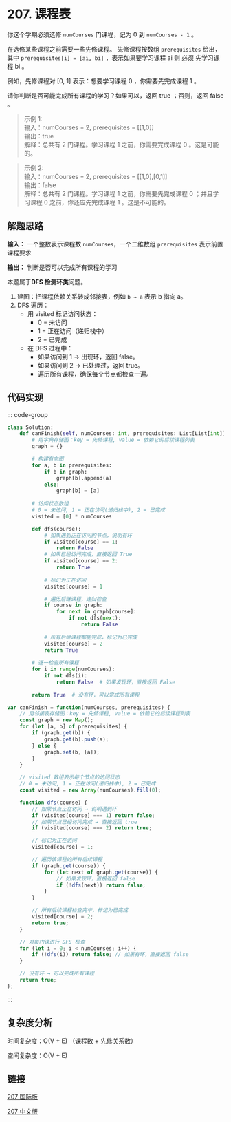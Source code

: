 # 207. 课程表 <Badge type="warning" text="Medium" />

你这个学期必须选修 `numCourses` 门课程，记为 0 到 `numCourses - 1` 。

在选修某些课程之前需要一些先修课程。 先修课程按数组 `prerequisites` 给出，其中 `prerequisites[i] = [ai, bi]` ，表示如果要学习课程 ai 则 必须 先学习课程  bi 。

例如，先修课程对 [0, 1] 表示：想要学习课程 0 ，你需要先完成课程 1 。

请你判断是否可能完成所有课程的学习？如果可以，返回 true ；否则，返回 false 。

>示例 1:  
输入：numCourses = 2, prerequisites = [[1,0]]   
输出：true   
解释：总共有 2 门课程。学习课程 1 之前，你需要完成课程 0 。这是可能的。

>示例 2:  
输入：numCourses = 2, prerequisites = [[1,0],[0,1]]   
输出：false   
解释：总共有 2 门课程。学习课程 1 之前，你需要先完成​课程 0 ；并且学习课程 0 之前，你还应先完成课程 1 。这是不可能的。

## 解题思路
**输入：** 一个整数表示课程数 `numCourses`，一个二维数组 `prerequisites` 表示前置课程要求

**输出：** 判断是否可以完成所有课程的学习

本题属于**DFS 检测环类**问题。

1. 建图：把课程依赖关系转成邻接表，例如 `b → a` 表示 b 指向 a。
2. DFS 遍历：
    - 用 visited 标记访问状态：
        - 0 = 未访问
        - 1 = 正在访问（递归栈中）
        - 2 = 已完成
    - 在 DFS 过程中：
        - 如果访问到 1 → 出现环，返回 false。
        - 如果访问到 2 → 已处理过，返回 true。
        - 遍历所有课程，确保每个节点都检查一遍。

## 代码实现

::: code-group

```python
class Solution:
    def canFinish(self, numCourses: int, prerequisites: List[List[int]]) -> bool:
        # 用字典存储图：key = 先修课程, value = 依赖它的后续课程列表
        graph = {}

        # 构建有向图
        for a, b in prerequisites:
            if b in graph:
                graph[b].append(a)
            else:
                graph[b] = [a]
        
        # 访问状态数组
        # 0 = 未访问, 1 = 正在访问(递归栈中), 2 = 已完成
        visited = [0] * numCourses

        def dfs(course):
            # 如果遇到正在访问的节点，说明有环
            if visited[course] == 1:
                return False
            # 如果已经访问完成，直接返回 True
            if visited[course] == 2:
                return True
            
            # 标记为正在访问
            visited[course] = 1

            # 遍历后继课程，递归检查
            if course in graph:
                for next in graph[course]:
                    if not dfs(next):
                        return False
            
            # 所有后继课程都能完成，标记为已完成
            visited[course] = 2
            return True
        
        # 逐一检查所有课程
        for i in range(numCourses):
            if not dfs(i):
                return False  # 如果发现环，直接返回 False
        
        return True  # 没有环，可以完成所有课程
```

```javascript
var canFinish = function(numCourses, prerequisites) {
    // 用邻接表存储图：key = 先修课程, value = 依赖它的后续课程列表
    const graph = new Map();
    for (let [a, b] of prerequisites) {
        if (graph.get(b)) {
            graph.get(b).push(a);
        } else {
            graph.set(b, [a]);
        }
    }

    // visited 数组表示每个节点的访问状态
    // 0 = 未访问, 1 = 正在访问(递归栈中), 2 = 已完成
    const visited = new Array(numCourses).fill(0);

    function dfs(course) {
        // 如果节点正在访问 → 说明遇到环
        if (visited[course] === 1) return false;
        // 如果节点已经访问完成 → 直接返回 true
        if (visited[course] === 2) return true;

        // 标记为正在访问
        visited[course] = 1;

        // 遍历该课程的所有后续课程
        if (graph.get(course)) {
            for (let next of graph.get(course)) {
                // 如果发现环，直接返回 false
                if (!dfs(next)) return false;
            }
        }

        // 所有后续课程检查完毕，标记为已完成
        visited[course] = 2;
        return true;
    }

    // 对每门课进行 DFS 检查
    for (let i = 0; i < numCourses; i++) {
        if (!dfs(i)) return false; // 如果有环，直接返回 false
    }

    // 没有环 → 可以完成所有课程
    return true;
};
```

:::

## 复杂度分析

时间复杂度：O(V + E) （课程数 + 先修关系数）

空间复杂度：O(V + E)

## 链接

[207 国际版](https://leetcode.com/problems/course-schedule/description/)

[207 中文版](https://leetcode.cn/problems/course-schedule/description/)

